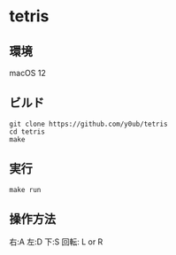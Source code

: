 # tetris
## 環境
macOS 12
## ビルド
    git clone https://github.com/y0ub/tetris  
    cd tetris  
    make  
## 実行
    make run

## 操作方法
右:A 左:D 下:S 回転: L or R

